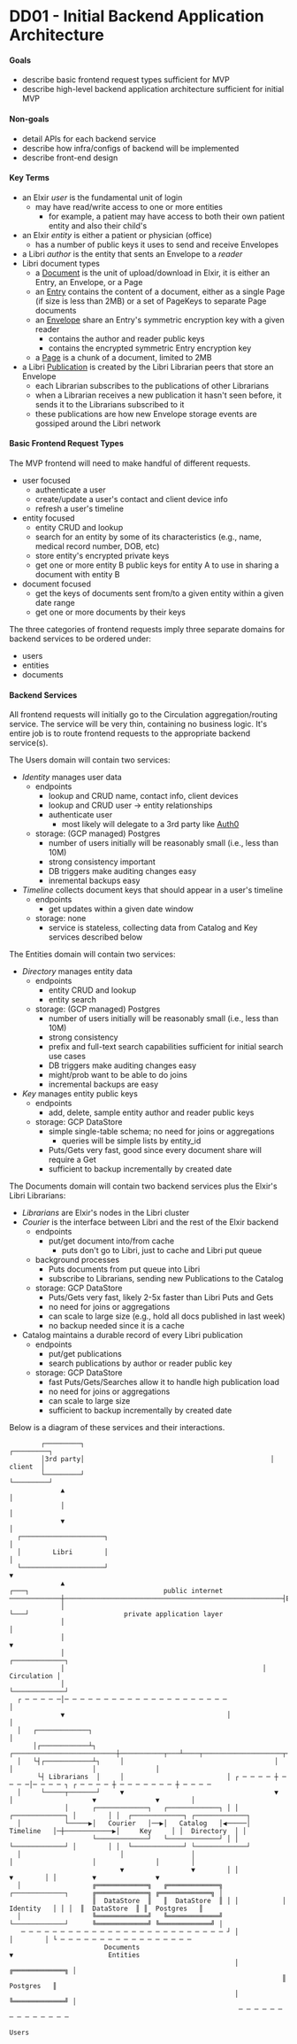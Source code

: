 # DD01 - Initial Backend Application Architecture

#### Goals

- describe basic frontend request types sufficient for MVP
- describe high-level backend application architecture sufficient for initial MVP

#### Non-goals

- detail APIs for each backend service
- describe how infra/configs of backend will be implemented
- describe front-end design

#### Key Terms

- an Elxir *user* is the fundamental unit of login
	- may have read/write access to one or more entities
		- for example, a patient may have access to both their own patient entity and also their child's
- an Elxir *entity* is either a patient or physician (office)
	- has a number of public keys it uses to send and receive Envelopes
- a Libri *author* is the entity that sents an Envelope to a *reader*
- Libri document types
	- a [Document](https://github.com/drausin/libri/blob/develop/libri/librarian/api/documents.proto) is the unit of upload/download in Elxir, it is either an Entry, an Envelope, or a Page
	- an [Entry](https://github.com/drausin/libri/blob/develop/libri/librarian/api/documents.proto#L46) contains the content of a document, either as a single Page (if size is less than 2MB) or a set of PageKeys to separate Page documents
	- an [Envelope](https://github.com/drausin/libri/blob/develop/libri/librarian/api/documents.proto#L26) share an Entry's symmetric encryption key with a given reader
		- contains the author and reader public keys
		- contains the encrypted symmetric Entry encryption key
	- a [Page](https://github.com/drausin/libri/blob/develop/libri/librarian/api/documents.proto#L154) is a chunk of a document, limited to 2MB
- a Libri [Publication](https://github.com/drausin/libri/blob/develop/libri/librarian/api/librarian.proto#L195) is created by the Libri Librarian peers that store an Envelope
	- each Librarian subscribes to the publications of other Librarians
	- when a Librarian receives a new publication it hasn't seen before, it sends it to the Librarians subscribed to it
	- these publications are how new Envelope storage events are gossiped around the Libri network


#### Basic Frontend Request Types

The MVP frontend will need to make handful of different requests.
- user focused
	- authenticate a user
	- create/update a user's contact and client device info
	- refresh a user's timeline
- entity focused
	- entity CRUD and lookup
	- search for an entity by some of its characteristics (e.g., name, medical record number, DOB, etc)
	- store entity's encrypted private keys
	- get one or more entity B public keys for entity A to use in sharing a document with entity B
- document focused
	- get the keys of documents sent from/to a given entity within a given date range
	- get one or more documents by their keys

The three categories of frontend requests imply three separate domains for backend services to be ordered under:
- users
- entities
- documents

#### Backend Services

All frontend requests will initially go to the Circulation aggregation/routing service. The service will be very thin, containing no business logic. It's entire job is to route frontend requests to the appropriate backend service(s). 

The Users domain will contain two services:
- *Identity* manages user data
	- endpoints
		- lookup and CRUD name, contact info, client devices
		- lookup and CRUD user -> entity relationships
		- authenticate user
			- most likely will delegate to a 3rd party like [Auth0](https://auth0.com)
	- storage: (GCP managed) Postgres
		- number of users initially will be reasonably small (i.e., less than 10M)
		- strong consistency important
		- DB triggers make auditing changes easy
		- inremental backups easy
- *Timeline* collects document keys that should appear in a user's timeline
	- endpoints
		- get updates within a given date window
	- storage: none
		- service is stateless, collecting data from Catalog and Key services described below

The Entities domain will contain two services:
- *Directory* manages entity data
	- endpoints
		- entity CRUD and lookup
		- entity search
	- storage: (GCP managed) Postgres
		- number of users initially will be reasonably small (i.e., less than 10M)
		- strong consistency
		- prefix and full-text search capabilities sufficient for initial search use cases
		- DB triggers make auditing changes easy
		- might/prob want to be able to do joins
		- incremental backups are easy
- *Key* manages entity public keys
	- endpoints
		- add, delete, sample entity author and reader public keys
	- storage: GCP DataStore
		- simple single-table schema; no need for joins or aggregations
			- queries will be simple lists by entity_id
		- Puts/Gets very fast, good since every document share will require a Get
		- sufficient to backup incrementally by created date

The Documents domain will contain two backend services plus the Elxir's Libri Librarians:
- *Librarians* are Elxir's nodes in the Libri cluster
- *Courier* is the interface between Libri and the rest of the Elxir backend
	- endpoints
		- put/get document into/from cache
			- puts don't go to Libri, just to cache and Libri put queue
	- background processes
		- Puts documents from put queue into Libri
		- subscribe to Librarians, sending new Publications to the Catalog
	- storage: GCP DataStore
		- Puts/Gets very fast, likely 2-5x faster than Libri Puts and Gets
		- no need for joins or aggregations
		- can scale to large size (e.g., hold all docs published in last week)
		- no backup needed since it is a cache
- Catalog maintains a durable record of every Libri publication
	- endpoints
		- put/get publications
		- search publications by author or reader public key
	- storage: GCP DataStore
		- fast Puts/Gets/Searches allow it to handle high publication load
		- no need for joins or aggregations
		- can scale to large size
		- sufficient to backup incrementally by created date


Below is a diagram of these services and their interactions.

```
        ┌─────────┐                                               ┌─────────┐
        │3rd party│                                               │ client  │
        └─────────┘                                               └─────────┘
             ▲                                                         │
             │                                                         │
             ▼                                                         │
  ┌─────────────────────┐                                              │
  │        Libri        │                                              │
  └─────────────────────┘                                              ▼
             ▲                                                       ┌───┐                                  public internet
─────────────┼───────────────────────────────────────────────────────┤ELB├──────────────────────────────────────────────────
             │                                                       └───┘                        private application layer
             │                                                         │
             │                                                         ▼
             │                                                  ┌─────────────┐
             │                                                  │ Circulation │
             │                                                  └─────────────┘
  ┌ ─ ─ ─ ─ ─│─ ─ ─ ─ ─ ─ ─ ─ ─ ─ ─ ─ ─ ─ ─ ─ ─ ─ ─ ─ ─                │
             ▼                                         │               │
  │   ┌─────────────┐                                                  │
      │┌────────────┴┐      ┌──────────────────────────┼───────────┬───┴────┬────────────────────┬───────────────┐
  │   └┤┌────────────┴┐     │                                      │        │                    │               │
       └┤ Librarians  │     │                          │ ┌ ─ ─ ─ ─ ┼ ─ ─ ─ ─│─ ─ ─ ─ ┐ ┌ ─ ─ ─ ─ ┼ ─ ─ ─ ─ ─ ─ ─ ┼ ─ ─ ─ ─
  │     └─────┬───────┘     ▼                                      ▼        │                    ▼               ▼        │
              │      ┌─────────────┐   ┌─────────────┐ │ │  ┌─────────────┐ │        │ │  ┌─────────────┐ ┌─────────────┐
  │           └─────▶│   Courier   │──▶│   Catalog   │◀─────│  Timeline   │─┼────────────▶│     Key     │ │  Directory  │ │
                     └─────────────┘   └─────────────┘ │ │  └─────────────┘ │        │ │  └─────────────┘ └─────────────┘
  │                         │                 │                             │                    │               │        │
                            ▼                 ▼        │ │                  ▼        │ │         ▼               ▼
  │                  ╔═════════════╗   ╔═════════════╗               ┌─────────────┐      ╔═════════════╗ ╔═════════════╗ │
                     ║  DataStore  ║   ║  DataStore  ║ │ │           │  Identity   │ │ │  ║  DataStore  ║ ║  Postgres   ║
  │                  ╚═════════════╝   ╚═════════════╝               └─────────────┘      ╚═════════════╝ ╚═════════════╝ │
   ─ ─ ─ ─ ─ ─ ─ ─ ─ ─ ─ ─ ─ ─ ─ ─ ─ ─ ─ ─ ─ ─ ─ ─ ─ ─ ┘ │                  │        │ └ ─ ─ ─ ─ ─ ─ ─ ─ ─ ─ ─ ─ ─ ─ ─ ─ ─
                        Documents                                           ▼                        Entities
                                                         │           ╔═════════════╗ │
                                                                     ║  Postgres   ║
                                                         │           ╚═════════════╝ │
                                                          ─ ─ ─ ─ ─ ─ ─ ─ ─ ─ ─ ─ ─ ─
                                                                     Users
```












